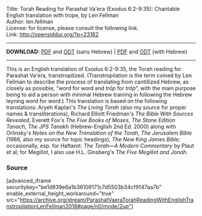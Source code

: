 <html>
<head></head>
<body>
Title: Torah Reading for Parashat Va'era (Exodus 6:2-9:35): Chantable English translation with trope, by Len Fellman<br />
Author: len.fellman<br />
License: for license, please consult the following link.<br />
Link: <a href="http://opensiddur.org/?p=23182">http://opensiddur.org/?p=23182</a>
<p />
<hr />

<style type="text/css" media="all">.printfriendly {display: none!important;}</style>

<strong>DOWNLOAD:</strong> <a href="https://archive.org/download/ParashatVaeraTorahReadingWithEnglishTranstropilationLenFellman2018/ParashatVaeraTorahReadingexodus6v2-9v35InEnglishTranstropilationlenFellman2018-EnglishOnly.pdf">PDF</a> and <a href="https://archive.org/download/ParashatVaeraTorahReadingWithEnglishTranstropilationLenFellman2018/ParashatVaeraTorahReadingexodus6v2-9v35InEnglishTranstropilationlenFellman2018-EnglishOnly.odt">ODT</a> (sans Hebrew) | <a href="https://archive.org/download/ParashatVaeraTorahReadingWithEnglishTranstropilationLenFellman2018/Parashat%20Va%27era%20Torah%20Reading%20%28Exodus%206v2-9v35%29%20in%20English%20transtropilation%20%28Len%20Fellman%202018%29.pdf">PDF</a> and <a href="https://archive.org/download/ParashatVaeraTorahReadingWithEnglishTranstropilationLenFellman2018/ParashatVaeraTorahReadingexodus6v2-9v35InEnglishTranstropilationlenFellman2018.odt">ODT</a> (with Hebrew) 

<hr />

This is an English translation of Exodus 6:2-9:35, the Torah reading for Parashat Va'era, transtropilized. (Transtropilation is the term coined by Len Fellman to describe the process of translating from cantillized Hebrew, as closely as possible, “word for word and <em>trōp</em> for <em>trōp</em>”, with the main purpose being to aid a person with minimal Hebrew training in following the Hebrew leyning word for word.) This translation is based on the following translations: Aryeh Kaplan's <em>The Living Torah</em> (also my source for proper names & transliterations), Richard Elliott Friedman's <em>The Bible With Sources Revealed</em>, Everett Fox's <em>The Five Books of Moses</em>, <em>The Stone Edition Tanach</em>, <em>The JPS Tanakh</em> (Hebrew-English 2nd Ed. 2000) along with Orlinsky's <em>Notes on the New Translation of the Torah</em>, <em>The Jerusalem Bible</em> (1966, also my source for topic headings), <em>The New King James Bible</em>; occasionally, esp. for Haftarot: <em>The Torah—A Modern Commentary</em> by Plaut et al; for Megillot, I also use H.L. Ginsberg's <em>The Five Megillot and Jonah</em>.

<h3>Source</h3>

[advanced_iframe securitykey="be1d939e6a1b36109171c7d5503b34cf9147aa7b" enable_external_height_workaround="true" src="https://archive.org/stream/ParashatVaeraTorahReadingWithEnglishTranstropilationLenFellman2018#page/n0/mode/2up"]
</body>
</html>